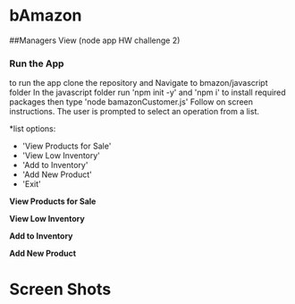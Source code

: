 # bAmazon

##Managers View (node app HW challenge 2)


### Run the App

to run the app clone the repository and  Navigate to bmazon/javascript folder
In the javascript folder run 'npm init -y' and 'npm i' to install required packages
then type 'node bamazonCustomer.js'
Follow on screen instructions. The user is prompted to select an operation from a list.

*list options:
  * 'View Products for Sale'
  * 'View Low Inventory'
  * 'Add to Inventory'
  * 'Add New Product'
  * 'Exit'

**View Products for Sale** 

**View Low Inventory** 

**Add to Inventory** 

**Add New Product** 

# Screen Shots
